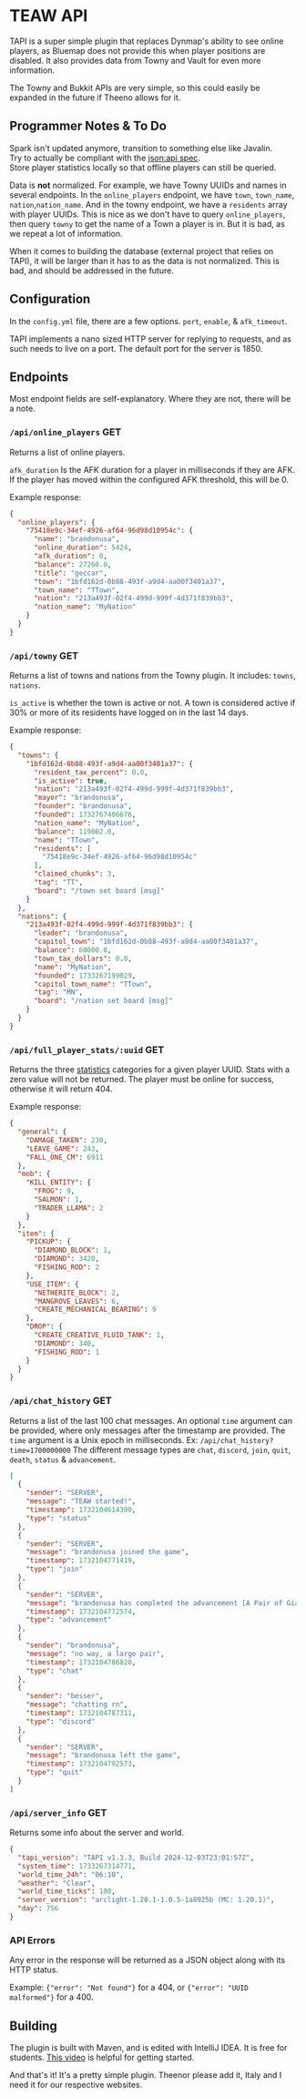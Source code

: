 # TEAW API
TAPI is a super simple plugin that replaces Dynmap's ability to see online players, as Bluemap does not provide this
when player positions are disabled. It also provides data from Towny and Vault for even more information.

The Towny and Bukkit APIs are very simple, so this could easily be expanded in the future if Theeno allows for it.

## Programmer Notes & To Do
Spark isn't updated anymore, transition to something else like Javalin. <br>
Try to actually be compliant with the [json:api spec](https://jsonapi.org/). <br>
Store player statistics locally so that offline players can still be queried.

Data is **not** normalized. For example, we have Towny UUIDs and names in several endpoints. 
In the `online_players` endpoint, we have `town`, `town_name`, `nation`,`nation_name`. And in the towny endpoint, 
we have a `residents` array with player UUIDs. This is nice as we don't have to query `online_players`, then query `towny`
to get the name of a Town a player is in. But it is bad, as we repeat a lot of information. 

When it comes to building the database (external project that relies on TAPI), it will be larger than it has to as the data is not normalized. This is bad,
and should be addressed in the future.

## Configuration
In the `config.yml` file, there are a few options. `port`, `enable`, & `afk_timeout`.

TAPI implements a nano sized HTTP server for replying to requests, and as such
needs to live on a port. The default port for the server is 1850.


## Endpoints
  Most endpoint fields are self-explanatory. Where they are not, there will be a note.


### `/api/online_players` GET

Returns a list of online players.

`afk_duration` Is the AFK duration for a player in milliseconds if they are AFK.
If the player has moved within the configured AFK threshold, this will be 0.


Example response:
```json
{
  "online_players": {
    "75418e9c-34ef-4926-af64-96d98d10954c": {
      "name": "brandonusa",
      "online_duration": 5424,
      "afk_duration": 0,
      "balance": 27260.0,
      "title": "geccar",
      "town": "1bfd162d-0b88-493f-a9d4-aa00f3401a37",
      "town_name": "TTown",
      "nation": "213a493f-02f4-499d-999f-4d371f839bb3",
      "nation_name": "MyNation"
    }
  }
}
```

### `/api/towny` GET

Returns a list of towns and nations from the Towny plugin. It includes: `towns`, `nations`.

`is_active` is whether the town is active or not. A town is considered active if 30% or more of its residents
have logged on in the last 14 days.

Example response:

```json
{
  "towns": {
    "1bfd162d-0b88-493f-a9d4-aa00f3401a37": {
      "resident_tax_percent": 0.0,
      "is_active": true,
      "nation": "213a493f-02f4-499d-999f-4d371f839bb3",
      "mayor": "brandonusa",
      "founder": "brandonusa",
      "founded": 1732767406676,
      "nation_name": "MyNation",
      "balance": 119002.0,
      "name": "TTown",
      "residents": [
        "75418e9c-34ef-4926-af64-96d98d10954c"
      ],
      "claimed_chunks": 3,
      "tag": "TT",
      "board": "/town set board [msg]"
    }
  },
  "nations": {
    "213a493f-02f4-499d-999f-4d371f839bb3": {
      "leader": "brandonusa",
      "capitol_town": "1bfd162d-0b88-493f-a9d4-aa00f3401a37",
      "balance": 60000.0,
      "town_tax_dollars": 0.0,
      "name": "MyNation",
      "founded": 1733267199029,
      "capitol_town_name": "TTown",
      "tag": "MN",
      "board": "/nation set board [msg]"
    }
  }
}
```

### `/api/full_player_stats/:uuid` GET

Returns the three [statistics](https://minecraft.wiki/w/Statistics) categories for a given player UUID. Stats with 
a zero value will not be returned. The player must be online for success, otherwise it will return 404.

Example response:
```json
{
  "general": {
    "DAMAGE_TAKEN": 230,
    "LEAVE_GAME": 243,
    "FALL_ONE_CM": 6911
  },
  "mob": {
    "KILL_ENTITY": {
      "FROG": 9,
      "SALMON": 1,
      "TRADER_LLAMA": 2
    }
  },
  "item": {
    "PICKUP": {
      "DIAMOND_BLOCK": 1,
      "DIAMOND": 3420,
      "FISHING_ROD": 2
    },
    "USE_ITEM": {
      "NETHERITE_BLOCK": 2,
      "MANGROVE_LEAVES": 6,
      "CREATE_MECHANICAL_BEARING": 9
    },
    "DROP": {
      "CREATE_CREATIVE_FLUID_TANK": 1,
      "DIAMOND": 340,
      "FISHING_ROD": 1
    }
  }
}
```
  
### `/api/chat_history` GET

Returns a list of the last 100 chat messages. An optional `time` argument can be provided, where only messages after
the timestamp are provided. The `time` argument is a Unix epoch in milliseconds.
Ex: `/api/chat_history?time=1700000000`
The different message types are `chat`, `discord`, `join`, `quit`, `death`, `status` & `advancement`.
```json
[
  {
    "sender": "SERVER",
    "message": "TEAW started!",
    "timestamp": 1732104614300,
    "type": "status"
  },
  {
    "sender": "SERVER",
    "message": "brandonusa joined the game",
    "timestamp": 1732104771419,
    "type": "join"
  },
  {
    "sender": "SERVER",
    "message": "brandonusa has completed the advancement [A Pair of Giants]",
    "timestamp": 1732104772574,
    "type": "advancement"
  },
  {
    "sender": "brandonusa",
    "message": "no way, a large pair",
    "timestamp": 1732104786820,
    "type": "chat"
  },
  {
    "sender": "besser",
    "message": "chatting rn",
    "timestamp": 1732104787311,
    "type": "discord"
  },
  {
    "sender": "SERVER",
    "message": "brandonusa left the game",
    "timestamp": 1732104792573,
    "type": "quit"
  }
]
```

### `/api/server_info` GET

Returns some info about the server and world.
```json
{
  "tapi_version": "TAPI v1.3.3, Build 2024-12-03T23:01:57Z",
  "system_time": 1733267314771,
  "world_time_24h": "06:10",
  "weather": "Clear",
  "world_time_ticks": 180,
  "server_version": "arclight-1.20.1-1.0.5-1a8925b (MC: 1.20.1)",
  "day": 756
}

```

### API Errors
Any error in the response will be returned as a JSON object along with its HTTP status.

Example: `{"error": "Not found"}` for a 404, or `{"error": "UUID malformed"}` for a 400.

## Building
The plugin is built with Maven, and is edited with IntelliJ IDEA. It is free for students.
[This video](https://www.youtube.com/watch?v=s1xg9eJeP3E) is helpful for getting started.

And that's it! It's a pretty simple plugin. Theenor please add it, Italy and I need it for our respective websites.
